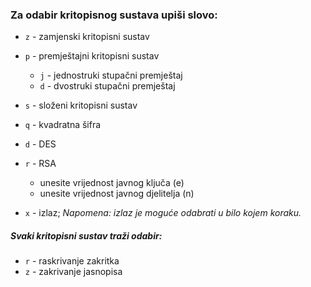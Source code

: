 ### Za odabir kritopisnog sustava upiši slovo:  
+ `z` - zamjenski kritopisni sustav
+ `p` - premještajni kritopisni sustav 
    + `j` - jednostruki stupačni premještaj
    + `d` - dvostruki stupačni premještaj
+ `s` - složeni kritopisni sustav  
+ `q` - kvadratna šifra  
+ `d` - DES  
+ `r` - RSA  
    + unesite vrijednost javnog ključa (e)
    + unesite vrijednost javnog djelitelja (n)  
  
+ `x` - izlaz; *Napomena: izlaz je moguće odabrati u bilo kojem koraku.*  
  
##### Svaki kritopisni sustav traži odabir:  
+ `r` - raskrivanje zakritka
+ `z` - zakrivanje jasnopisa
